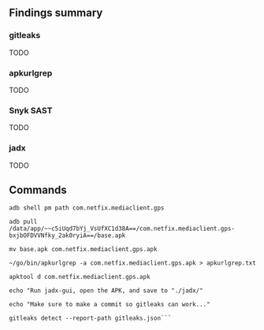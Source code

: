 ## Findings summary

### gitleaks

TODO

### apkurlgrep

TODO

### Snyk SAST

TODO

### jadx

TODO

## Commands

```
adb shell pm path com.netfix.mediaclient.gps

adb pull /data/app/~~c5iUqd7bYj_VsUfXC1d38A==/com.netfix.mediaclient.gps-bxjbOFDVVNfky_2ak0ryiA==/base.apk

mv base.apk com.netfix.mediaclient.gps.apk

~/go/bin/apkurlgrep -a com.netfix.mediaclient.gps.apk > apkurlgrep.txt

apktool d com.netfix.mediaclient.gps.apk

echo "Run jadx-gui, open the APK, and save to "./jadx/"

echo "Make sure to make a commit so gitleaks can work..."

gitleaks detect --report-path gitleaks.json```
